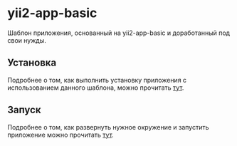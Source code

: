 # yii2-app-basic

Шаблон приложения, основанный на yii2-app-basic и доработанный под свои нужды.

## Установка

Подробнее о том, как выполнить установку приложения с использованием данного
шаблона, можно прочитать [тут](/docs/instalation.md).

## Запуск

Подробнее о том, как развернуть нужное окружение и запустить приложение
можно прочитать [тут](/docs/run.md).